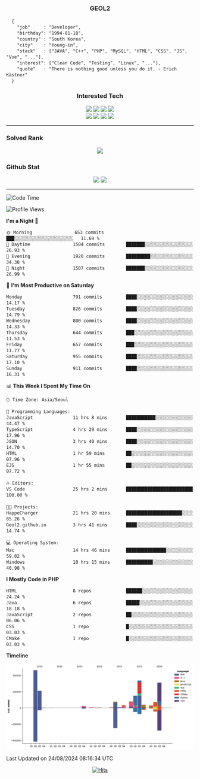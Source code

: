 <div align="center">

  ### GEOL2
</div>

```
  {
    "job"     : "Developer",
    "birthday": "1994-01-18",
    "country" : "South Korea",
    "city"    : "Young-in",
    "stack"   : ["JAVA", "C++", "PHP", "MySQL", "HTML", "CSS", "JS", "Vue", "..."],
    "interest": ["Clean Code", "Testing", "Linux", "..."], 
    "quote"   : "There is nothing good unless you do it. - Erich Kästner"
  }
  ```
  
<div align="center">
  
  ### Interested Tech
  
  <img src="https://img.shields.io/badge/CodeIgniter4-E34F26?style=flat-square&logo=codeigniter&logoColor=white">
    <img src="https://img.shields.io/badge/Laravel-F05340?style=flat-square&logo=Laravel&logoColor=white">
  <img src="https://img.shields.io/badge/SpringBoot-6DB33F?style=flat-square&logo=SpringBoot&logoColor=white">
  <img src="https://img.shields.io/badge/Express-000000?style=flat-square&logo=Express&logoColor=white">
  <br>
  <img src="https://img.shields.io/badge/Three.js-000000?style=flat-square&logo=Three.js&logoColor=white">
  <img src="https://img.shields.io/badge/JavaScript-F7DF1E?style=flat-square&logo=JavaScript&logoColor=black">
  <img src="https://img.shields.io/badge/TypeScript-007acc?style=flat-square&logo=TypeScript&logoColor=black">
  <img src="https://img.shields.io/badge/MySQL-4479A1?style=flat-square&logo=mysql&logoColor=white"><br>

</div>

------------

  ### Solved Rank
  
  <div align="center">
    <img height="180em" src="https://mazassumnida.wtf/api/v2/generate_badge?boj=geol2">
  </div>
  
  ### Github Stat 
  <div align="center">
    <img height="180em" src="https://github-readme-stats-git-masterrstaa-rickstaa.vercel.app/api?username=geol2&show_icons=true&theme=dark">
    <img height="180em" src="https://github-readme-stats-git-masterrstaa-rickstaa.vercel.app/api/top-langs/?username=geol2&show_icons=true&hide=css,scss,html&layout=compact&theme=dark&count_private=true&langs_count=8">
  </div>
  
------------

<!--START_SECTION:waka-->
![Code Time](http://img.shields.io/badge/Code%20Time-3%2C117%20hrs%2043%20mins-blue)

![Profile Views](http://img.shields.io/badge/Profile%20Views-0-blue)

**I'm a Night 🦉** 

```text
🌞 Morning                653 commits         ███░░░░░░░░░░░░░░░░░░░░░░   11.69 % 
🌆 Daytime                1504 commits        ███████░░░░░░░░░░░░░░░░░░   26.93 % 
🌃 Evening                1920 commits        █████████░░░░░░░░░░░░░░░░   34.38 % 
🌙 Night                  1507 commits        ███████░░░░░░░░░░░░░░░░░░   26.99 % 
```
📅 **I'm Most Productive on Saturday** 

```text
Monday                   791 commits         ████░░░░░░░░░░░░░░░░░░░░░   14.17 % 
Tuesday                  826 commits         ████░░░░░░░░░░░░░░░░░░░░░   14.79 % 
Wednesday                800 commits         ████░░░░░░░░░░░░░░░░░░░░░   14.33 % 
Thursday                 644 commits         ███░░░░░░░░░░░░░░░░░░░░░░   11.53 % 
Friday                   657 commits         ███░░░░░░░░░░░░░░░░░░░░░░   11.77 % 
Saturday                 955 commits         ████░░░░░░░░░░░░░░░░░░░░░   17.10 % 
Sunday                   911 commits         ████░░░░░░░░░░░░░░░░░░░░░   16.31 % 
```


📊 **This Week I Spent My Time On** 

```text
🕑︎ Time Zone: Asia/Seoul

💬 Programming Languages: 
JavaScript               11 hrs 8 mins       ███████████░░░░░░░░░░░░░░   44.47 % 
TypeScript               4 hrs 29 mins       ████░░░░░░░░░░░░░░░░░░░░░   17.96 % 
JSON                     3 hrs 40 mins       ████░░░░░░░░░░░░░░░░░░░░░   14.70 % 
HTML                     1 hr 59 mins        ██░░░░░░░░░░░░░░░░░░░░░░░   07.96 % 
EJS                      1 hr 55 mins        ██░░░░░░░░░░░░░░░░░░░░░░░   07.72 % 

🔥 Editors: 
VS Code                  25 hrs 2 mins       █████████████████████████   100.00 % 

🐱‍💻 Projects: 
HappeCharger             21 hrs 20 mins      █████████████████████░░░░   85.26 % 
Geol2.github.io          3 hrs 41 mins       ████░░░░░░░░░░░░░░░░░░░░░   14.74 % 

💻 Operating System: 
Mac                      14 hrs 46 mins      ███████████████░░░░░░░░░░   59.02 % 
Windows                  10 hrs 15 mins      ██████████░░░░░░░░░░░░░░░   40.98 % 
```

**I Mostly Code in PHP** 

```text
HTML                     8 repos             ██████░░░░░░░░░░░░░░░░░░░   24.24 % 
Java                     6 repos             █████░░░░░░░░░░░░░░░░░░░░   18.18 % 
JavaScript               2 repos             ██░░░░░░░░░░░░░░░░░░░░░░░   06.06 % 
CSS                      1 repo              █░░░░░░░░░░░░░░░░░░░░░░░░   03.03 % 
CMake                    1 repo              █░░░░░░░░░░░░░░░░░░░░░░░░   03.03 % 
```



**Timeline**

![Lines of Code chart](https://raw.githubusercontent.com/Geol2/Geol2/main/assets/bar_graph.png)


 Last Updated on 24/08/2024 08:16:34 UTC
<!--END_SECTION:waka-->

<div align="center">
  
  [![Hits](https://hits.seeyoufarm.com/api/count/incr/badge.svg?url=https%3A%2F%2Fgithub.com%2Fgeol2&count_bg=%2379C83D&title_bg=%23555555&icon=myspace.svg&icon_color=%23E7E7E7&title=hits&edge_flat=false)](https://hits.seeyoufarm.com)
  
</div>

<!--
**Geol2/Geol2** is a ✨ _special_ ✨ repository because its `README.md` (this file) appears on your GitHub profile.

Here are some ideas to get you started:
- 🔭 I’m currently working on ...
- 🌱 I’m currently learning ...
- 👯 I’m looking to collaborate on ...
- 🤔 I’m looking for help with ...
- 💬 Ask me about ...
- 📫 How to reach me: ...
- 😄 Pronouns: ...
- ⚡ Fun fact: ...
-->
